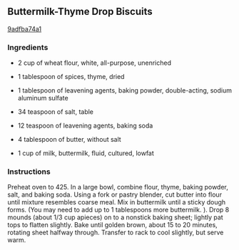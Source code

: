 ## Buttermilk-Thyme Drop Biscuits

[9adfba74a1](http://www.food.com/recipe/buttermilk-thyme-drop-biscuits-259919)

### Ingredients

 - 2 cup of wheat flour, white, all-purpose, unenriched

 - 1 tablespoon of spices, thyme, dried

 - 1 tablespoon of leavening agents, baking powder, double-acting, sodium aluminum sulfate

 - 34 teaspoon of salt, table

 - 12 teaspoon of leavening agents, baking soda

 - 4 tablespoon of butter, without salt

 - 1 cup of milk, buttermilk, fluid, cultured, lowfat

### Instructions

Preheat oven to 425. In a large bowl, combine flour, thyme, baking powder, salt, and baking soda. Using a fork or pastry blender, cut butter into flour until mixture resembles coarse meal. Mix in buttermilk until a sticky dough forms. (You may need to add up to 1 tablespoons more buttermilk. ). Drop 8 mounds (about 1/3 cup apieces) on to a nonstick baking sheet; lightly pat tops to flatten slightly. Bake until golden brown, about 15 to 20 minutes, rotating sheet halfway through. Transfer to rack to cool slightly, but serve warm.